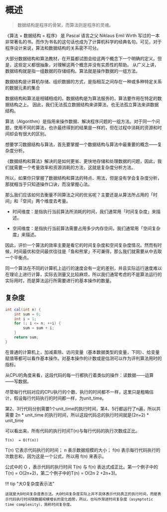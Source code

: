 


# 概述


> 数据结构是程序的骨架，而算法则是程序的灵魂。


《算法 + 数据结构 = 程序》 是 Pascal 语言之父 Niklaus Emil Wirth 写过的一本非常著名的书。而作为书名的这句话也成为了计算机科学的经典名句。可见，对于程序设计来说，算法和数据结构的关系密不可分。

大部分数据结构和算法教材，在开篇都试图会给这两个概念下一个明确的定义。但是，这些定义都很抽象，对理解这两个概念并没有实质性的帮助。
从广义上讲，数据结构就是指一组数据的存储结构。算法就是操作数据的一组方法。

数据结构是计算机存储、组织数据的方式，是指相互之间存在一种或多种特定关系的数据元素的集合

数据结构和算法是相辅相成的。数据结构是为算法服务的，算法要作用在特定的数据结构之上。 因此，我们无法孤立数据结构来讲算法，也无法孤立算法来讲数据结构。

算法（Algorithm）是指用来操作数据、解决程序问题的一组方法。对于同一个问题，使用不同的算法，也许最终得到的结果是一样的，但在过程中消耗的资源和时间却会有很大的区别。

想要学习数据结构与算法，首先要掌握一个数据结构与算法中最重要的概念——复杂度分析。

《数据结构和算法》解决的是如何更省、更快地存储和处理数据的问题，因此，我们就需要一个考量效率和资源消耗的方法，这就是复杂度分析方法。

所以，如果你只掌握了数据结构和算法的特点、用法，但是没有学会复杂度分析，那就相当于只知道操作口诀，而没掌握心法。

那么我们应该如何去衡量不同算法之间的优劣呢？主要还是从算法所占用的「时间」和「空间」两个维度去考量。

- 时间维度：是指执行当前算法所消耗的时间，我们通常用「时间复杂度」来描述。

- 空间维度：是指执行当前算法需要占用多少内存空间，我们通常用「空间复杂度」来描述。

因此，评价一个算法的效率主要是看它的时间复杂度和空间复杂度情况。然而有时候，时间最优和空间最优往往是「鱼和熊掌」不可兼得，那么我们就需要从中去取一个平衡点。



同一个算法在不同的计算机上运行的速度会有一定的差别，并且实际运行速度难以在理论上进行计算，实际去测量又比较麻烦，所以我们通常考虑的不是算法运行的实际用时，而是算法运行所需要进行的基本操作的数量。






## 复杂度


```java
int cal(int n) {
    int sum = 0;
    int i = 1;
    for (; i <= n; ++i) {
    	sum = sum + i;
    }
    return sum;
}
```


在普通的计算机上，加减乘除、访问变量（基本数据类型的变量，下同）、给变量赋值等都可以看作基本操作。对基本操作的计数或是估测可以作为评判算法用时的指标。

从CPU的角度来看，这段代码的每一行都执行着类似的操作：读数据——运算——写数据。

尽管每行代码对应的CPU执行的个数、执行的时间都不一样，这里只是粗略估计，假设每行代码执行的时间都一样，为unit_time。

第2、3行代码分别需要1个unit_time的执行时间，第4、5行都运行了n遍，所以共需要 2n * unit_time 的执行时间，所以这段代码总的执行时间就是(2n+2) * unit_time 

可以看出来，所有代码的执行时间T(n)与每行代码的执行次数成正比。

```
T(n)  = O(f(n))
```

 T(n) 它表示代码执行的时间； n 表示数据规模的大小；
 f(n) 表示每行代码执行的次数总和，因为这是一个公式，所以用 f(n) 来表示。

公式中的 O ，表示代码的执行时间 T(n) 与 f(n) 表达式成正比。第一个例子中的T(n) = O(2n+2)，第二个例子中的T(n) = O(2n 2 +2n+3)。



!!! tip "大O复杂度表示法"

    这就是大O时间复杂度表示法。大O时间复杂度实际上并不具体表示代码真正的执行时间，而是表示代码执行时间随数据规模增长的变化趋势，所以，也叫作渐进时间复杂度（asymptotic time complexity），简称时间复杂度。